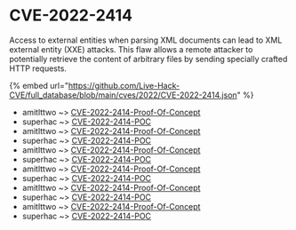 # CVE-2022-2414

Access to external entities when parsing XML documents can lead to XML external entity (XXE) attacks. This flaw allows a remote attacker to potentially retrieve the content of arbitrary files by sending specially crafted HTTP requests.

{% embed url="https://github.com/Live-Hack-CVE/full_database/blob/main/cves/2022/CVE-2022-2414.json" %}


* amitlttwo ~> [CVE-2022-2414-Proof-Of-Concept](https://www.alice-snow.ru/2022/database/cve-2022-2414/cve-2022-2414-proof-of-concept-amitlttwo)
* superhac ~> [CVE-2022-2414-POC](https://www.alice-snow.ru/2022/database/cve-2022-2414/cve-2022-2414-poc-superhac)
* amitlttwo ~> [CVE-2022-2414-Proof-Of-Concept](https://www.alice-snow.ru/2022/database/cve-2022-2414/cve-2022-2414-proof-of-concept-amitlttwo)
* superhac ~> [CVE-2022-2414-POC](https://www.alice-snow.ru/2022/database/cve-2022-2414/cve-2022-2414-poc-superhac)
* amitlttwo ~> [CVE-2022-2414-Proof-Of-Concept](https://www.alice-snow.ru/2022/database/cve-2022-2414/cve-2022-2414-proof-of-concept-amitlttwo)
* superhac ~> [CVE-2022-2414-POC](https://www.alice-snow.ru/2022/database/cve-2022-2414/cve-2022-2414-poc-superhac)
* amitlttwo ~> [CVE-2022-2414-Proof-Of-Concept](https://www.alice-snow.ru/2022/database/cve-2022-2414/cve-2022-2414-proof-of-concept-amitlttwo)
* superhac ~> [CVE-2022-2414-POC](https://www.alice-snow.ru/2022/database/cve-2022-2414/cve-2022-2414-poc-superhac)
* amitlttwo ~> [CVE-2022-2414-Proof-Of-Concept](https://www.alice-snow.ru/2022/database/cve-2022-2414/cve-2022-2414-proof-of-concept-amitlttwo)
* superhac ~> [CVE-2022-2414-POC](https://www.alice-snow.ru/2022/database/cve-2022-2414/cve-2022-2414-poc-superhac)
* amitlttwo ~> [CVE-2022-2414-Proof-Of-Concept](https://www.alice-snow.ru/2022/database/cve-2022-2414/cve-2022-2414-proof-of-concept-amitlttwo)
* superhac ~> [CVE-2022-2414-POC](https://www.alice-snow.ru/2022/database/cve-2022-2414/cve-2022-2414-poc-superhac)